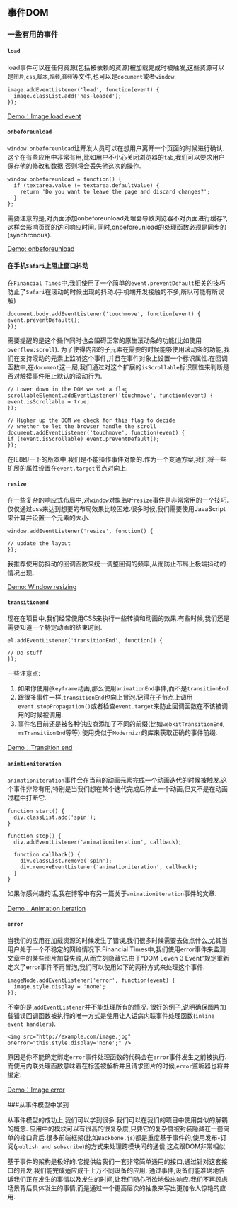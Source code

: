 ## 事件DOM

### 一些有用的事件

#### `load`
load事件可以在任何资源(包括被依赖的资源)被加载完成时被触发,这些资源可以是`图片`,`css`,`脚本`,`视频`,`音频`等文件,也可以是`document`或者`window`.


    image.addEventListener('load', function(event) {
      image.classList.add('has-loaded');
    });


[Demo：Image load event](http://jsbin.com/uhimir/1/edit)

#### `onbeforeunload`
`window.onbeforeunload`让开发人员可以在想用户离开一个页面的时候进行确认.这个在有些应用中非常有用,比如用户不小心关闭浏览器的`tab`,我们可以要求用户保存他的修改和数据,否则将会丢失他这次的操作.


    window.onbeforeunload = function() {
      if (textarea.value != textarea.defaultValue) {
        return 'Do you want to leave the page and discard changes?';
      }
    };


需要注意的是,对页面添加onbeforeunload处理会导致浏览器不对页面进行缓存?,这样会影响页面的访问响应时间. 同时,onbeforeunload的处理函数必须是同步的(synchronous).

[Demo: onbeforeunload](http://jsbin.com/inelaj/2/edit)

 

#### 在手机`Safari`上阻止窗口抖动
在`Financial Times`中,我们使用了一个简单的`event.preventDefault`相关的技巧防止了`Safari`在滚动的时候出现的抖动.(手机端开发接触的不多,所以可能有所误解)


    document.body.addEventListener('touchmove', function(event) {
    event.preventDefault();
    });


需要提醒的是这个操作同时也会阻碍正常的原生滚动条的功能(比如使用`overflow:scroll`).
为了使得内部的子元素在需要的时候能够使用滚动条的功能,我们在支持滚动的元素上监听这个事件,并且在事件对象上设置一个标识属性.在回调函数中,在`document`这一层,我们通过对这个扩展的`isScrollable`标识属性来判断是否对触摸事件阻止默认的滚动行为.


    // Lower down in the DOM we set a flag
    scrollableElement.addEventListener('touchmove', function(event) {
    event.isScrollable = true;
    });
    
    // Higher up the DOM we check for this flag to decide
    // whether to let the browser handle the scroll
    document.addEventListener('touchmove', function(event) {
    if (!event.isScrollable) event.preventDefault();
    });


在IE8即一下的版本中,我们是不能操作事件对象的.作为一个变通方案,我们将一些扩展的属性设置在`event.target`节点对向上.

#### `resize`
在一些复杂的响应式布局中,对`window`对象监听`resize`事件是非常常用的一个技巧.仅仅通过css来达到想要的布局效果比较困难.很多时候,我们需要使用JavaScript来计算并设置一个元素的大小.


    window.addEventListener('resize', function() {
      
    // update the layout
    });


我推荐使用防抖动的回调函数来统一调整回调的频率,从而防止布局上极端抖动的情况出现.

[Demo: Window resizing](http://jsbin.com/usevow/1/edit)

 

#### `transitionend`
现在在项目中,我们经常使用CSS来执行一些转换和动画的效果.有些时候,我们还是需要知道一个特定动画的结束时间.


    el.addEventListener('transitionEnd', function() {
    
    // Do stuff
    });


一些注意点:

1. 如果你使用`@keyframe`动画,那么使用`animationEnd`事件,而不是`transitionEnd`.
2. 跟很多事件一样,`transitionEnd`也向上冒泡.记得在子节点上调用`event.stopPropagation()`或者检查`event.target`来防止回调函数在不该被调用的时候被调用.
3. 事件名目前还是被各种供应商添加了不同的前缀(比如`webkitTransitionEnd`, `msTransitionEnd`等等).使用类似于`Modernizr`的库来获取正确的事件前缀.

[Demo：Transition end](http://jsbin.com/ijogok/1/edit)

 

#### `animtioniteration`
`animationiteration`事件会在当前的动画元素完成一个动画迭代的时候被触发.这个事件非常有用,特别是当我们想在某个迭代完成后停止一个动画,但又不是在动画过程中打断它.


    function start() {
      div.classList.add('spin');
    }
    
    function stop() {
      div.addEventListener('animationiteration', callback);
    
      function callback() {
        div.classList.remove('spin');
        div.removeEventListener('animationiteration', callback);
      }
    }


如果你感兴趣的话,我在博客中有另一篇关于`animationiteration`事件的文章.

[Demo：Animation iteration](http://jsbin.com/AwoYuxE/2)

 

#### `error`
当我们的应用在加载资源的时候发生了错误,我们很多时候需要去做点什么,尤其当用户处于一个不稳定的网络情况下.Financial Times中,我们使用error事件来监测文章中的某些图片加载失败,从而立刻隐藏它.由于“DOM Leven 3 Event”规定重新定义了error事件不再冒泡,我们可以使用如下的两种方式来处理这个事件.


    imageNode.addEventListener('error', function(event) {
      image.style.display = 'none';
    });


不幸的是,`addEventListener`并不能处理所有的情况.
很好的例子,说明确保图片加载错误回调函数被执行的唯一方式是使用让人诟病内联事件处理函数(`inline event handlers`).


    <img src="http://example.com/image.jpg" onerror="this.style.display='none';" />


原因是你不能确定绑定`error`事件处理函数的代码会在`error`事件发生之前被执行.而使用内联处理函数意味着在标签被解析并且请求图片的时候,`error`监听器也将并绑定.

[Demo：Image error](http://jsbin.com/ekulop/2/edit)

 

###从事件模型中学到

从事件模型的成功上,我们可以学到很多.我们可以在我们的项目中使用类似的解耦的概念.
应用中的模块可以有很高的很复杂度,只要它的复杂度被封装隐藏在一套简单的接口背后.很多前端框架(比如`Backbone.js`)都是重度基于事件的,使用发布-订阅(`publish and subscribe`)的方式来处理跨模块间的通信,这点跟DOM非常相似.

基于事件的架构是极好的.它提供给我们一套非常简单通用的接口,通过针对这套接口的开发,我们能完成适应成千上万不同设备的应用.
通过事件,设备们能准确地告诉我们正在发生的事情以及发生的时间,让我们随心所欲地做出响应.我们不再顾虑场景背后具体发生的事情,而是通过一个更高层次的抽象来写出更加令人惊艳的应用.